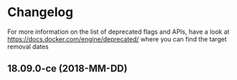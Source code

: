 # Changelog

For more information on the list of deprecated flags and APIs, have a look at
https://docs.docker.com/engine/deprecated/ where you can find the target removal dates

## 18.09.0-ce (2018-MM-DD)
